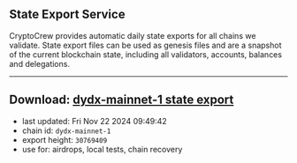 ## State Export Service
CryptoCrew provides automatic daily state exports for all chains we validate. State export files can be used as genesis files and are a snapshot of the current blockchain state, including all validators, accounts, balances and delegations.

---
**Download: [dydx-mainnet-1 state export](https://dl-tyo.ccvalidators.com/SERVICE/dydx/dydx-mainnet-1_export_30769409.json)**
---

- last updated: Fri Nov 22 2024 09:49:42
- chain id: `dydx-mainnet-1`
- export height: `30769409`
- use for: airdrops, local tests, chain recovery
